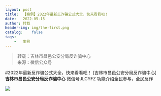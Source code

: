 ```yaml
---
layout:	post
title:	【案例】2022年最新反诈骗公式大全，快来看看吧！
date:	2022-05-15
author:	转载
header-img:	img/the-first.png
catalog:	false
tags:
	-	案例
---
```


<blockquote><p>转载：吉林市昌邑公安分局反诈骗中心<br>
来源：微信公众号</p></blockquote>

#2022年最新反诈骗公式大全，快来看看吧！
[吉林市昌邑公安分局反诈骗中心]
**吉林市昌邑公安分局反诈骗中心**
微信号JLCYFZ
功能介绍全民参与，全民反诈

![]({{site.baseurl}}/postimg/tvBTBJia9QY25OEH00vOVWu53QfPXSTCjmfY2vzQT5cIqMS5CjhYGpgzENEucz5A3zS7dCCTv23CKsjgBicW5y2Q.jpeg)
